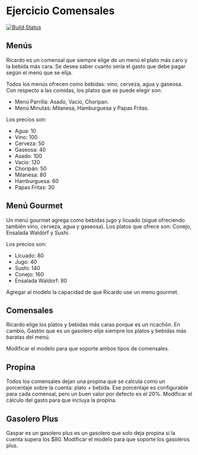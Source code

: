 # Ejercicio Comensales
 
[![Build Status](https://travis-ci.org/wollok/comensales.svg?branch=master)](https://travis-ci.org/wollok/comensales)


## Menús

Ricardo es un comensal que siempre elige de un menú el plato más caro y la bebida más cara.
Se desea saber cuanto sería el gasto que debe pagar según el menú que se elija.

Todos los menús ofrecen como bebidas: vino, cerveza, agua y gaseosa.
Con respecto a las comidas, los platos que se puede elegir son:
- Menú Parrilla: Asado, Vacío, Choripan.
- Menú Minutas: Milanesa, Hamburguesa y Papas Fritas.

Los precios son:
- Agua: 10 
- Vino: 100
- Cerveza: 50
- Gaseosa: 40
- Asado: 100
- Vacio: 120
- Choripán: 50
- Milanesa: 80
- Hamburguesa: 60
- Papas Fritas: 30



## Menú Gourmet
Un menú gourmet agrega como bebidas jugo y licuado (sigue ofreciendo también vino, cerveza, agua y gaseosa).
Los platos que ofrece son: Conejo, Ensalada Waldorf y Sushi. 

Los precios son:
- Licuado: 80
- Jugo:	40
- Sushi: 140
- Conejo: 160
- Ensalada Waldorf: 80

Agregar al modelo la capacidad de que Ricardo use un menu gourmet.

## Comensales
Ricardo elige los platos y bebidas más caras porque es un ricachón. 
En cambio, Gastón que es un gasolero elije siempre los platos y bebidas más baratas del menú.

Modificar el modelo para que soporte ambos tipos de comensales.

## Propina

Todos los comensales dejan una propina que se calcula como un porcentaje sobre la cuenta: plato + bebida.
Ese porcentaje es configurable para cada comensal, pero un buen valor por defecto es el 20%.
Modificar el cálculo del gasto para que incluya la propina.

## Gasolero Plus
Gaspar es un gasolero plus es un gasolero que solo deja propina si la cuenta supera los $80. 
Modificar el modelo para que soporte los gasoleros plus.
 








